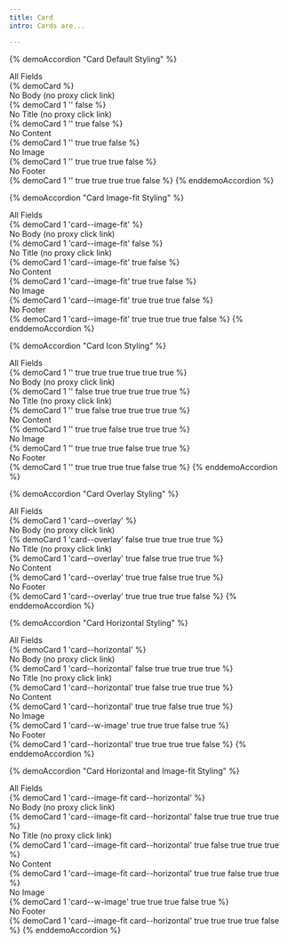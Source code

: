 ```yaml
---
title: Card
intro: Cards are...

---
```


<!-- card short code parameter order is -->
<!-- {% demoCard number modifier body title content image footer isIcon %} -->

{% demoAccordion "Card Default Styling" %}
  <div class="h4">All Fields</div>
  {% demoCard %}
  <div class="h4">No Body (no proxy click link)</div>
  {% demoCard 1 '' false %}
  <div class="h4">No Title (no proxy click link)</div>
  {% demoCard 1 '' true false %}
  <div class="h4">No Content</div>
  {% demoCard 1 '' true true false %}
  <div class="h4">No Image</div>
  {% demoCard 1 '' true true true false %}
  <div class="h4">No Footer</div>
  {% demoCard 1 '' true true true true false %}
{% enddemoAccordion %}

{% demoAccordion "Card Image-fit Styling" %}
  <div class="h4">All Fields</div>
  {% demoCard 1 'card--image-fit' %}
  <div class="h4">No Body (no proxy click link)</div>
  {% demoCard 1 'card--image-fit' false %}
  <div class="h4">No Title (no proxy click link)</div>
  {% demoCard 1 'card--image-fit' true false %}
  <div class="h4">No Content</div>
  {% demoCard 1 'card--image-fit' true true false %}
  <div class="h4">No Image</div>
  {% demoCard 1 'card--image-fit' true true true false %}
  <div class="h4">No Footer</div>
  {% demoCard 1 'card--image-fit' true true true true false %}
{% enddemoAccordion %}

{% demoAccordion "Card Icon Styling" %}
  <div class="h4">All Fields</div>
  {% demoCard 1 '' true true true true true true %}
  <div class="h4">No Body (no proxy click link)</div>
  {% demoCard 1 '' false true true true true true %}
  <div class="h4">No Title (no proxy click link)</div>
  {% demoCard 1 '' true false true true true true %}
  <div class="h4">No Content</div>
  {% demoCard 1 '' true true false true true true %}
  <div class="h4">No Image</div>
  {% demoCard 1 '' true true true false true true %}
  <div class="h4">No Footer</div>
  {% demoCard 1 '' true true true true false true %}
{% enddemoAccordion %}

{% demoAccordion "Card Overlay Styling" %}
  <div class="h4">All Fields</div>
  {% demoCard 1 'card--overlay' %}
  <div class="h4">No Body (no proxy click link)</div>
  {% demoCard 1 'card--overlay' false true true true true %}
  <div class="h4">No Title (no proxy click link)</div>
  {% demoCard 1 'card--overlay' true false true true true %}
  <div class="h4">No Content</div>
  {% demoCard 1 'card--overlay' true true false true true %}
  <div class="h4">No Footer</div>
  {% demoCard 1 'card--overlay' true true true true false %}
{% enddemoAccordion %}

{% demoAccordion "Card Horizontal Styling" %}
  <div class="h4">All Fields</div>
  {% demoCard 1 'card--horizontal' %}
  <div class="h4">No Body (no proxy click link)</div>
  {% demoCard 1 'card--horizontal' false true true true true %}
  <div class="h4">No Title (no proxy click link)</div>
  {% demoCard 1 'card--horizontal' true false true true true %}
  <div class="h4">No Content</div>
  {% demoCard 1 'card--horizontal' true true false true true %}
  <div class="h4">No Image</div>
  {% demoCard 1 'card--w-image' true true true false true %}
  <div class="h4">No Footer</div>
  {% demoCard 1 'card--horizontal' true true true true false %}
{% enddemoAccordion %}

{% demoAccordion "Card Horizontal and Image-fit Styling" %}
  <div class="h4">All Fields</div>
  {% demoCard 1 'card--image-fit card--horizontal' %}
  <div class="h4">No Body (no proxy click link)</div>
  {% demoCard 1 'card--image-fit card--horizontal' false true true true true %}
  <div class="h4">No Title (no proxy click link)</div>
  {% demoCard 1 'card--image-fit card--horizontal' true false true true true %}
  <div class="h4">No Content</div>
  {% demoCard 1 'card--image-fit card--horizontal' true true false true true %}
  <div class="h4">No Image</div>
  {% demoCard 1 'card--w-image' true true true false true %}
  <div class="h4">No Footer</div>
  {% demoCard 1 'card--image-fit card--horizontal' true true true true false %}
{% enddemoAccordion %}

